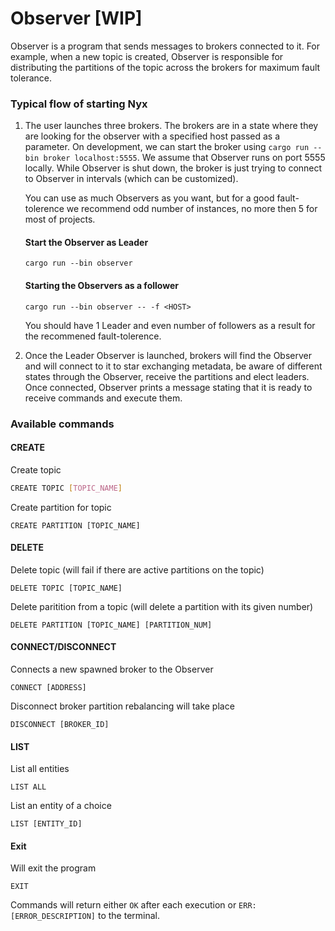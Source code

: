 # Observer [WIP]

Observer is a program that sends messages to brokers connected to it. For example, when a new topic is created, Observer is responsible for distributing the partitions of the topic across the brokers for maximum fault tolerance.

### Typical flow of starting Nyx

1. The user launches three brokers.
   The brokers are in a state where they are looking for the observer with a specified host passed as a parameter. On development, we can start the broker using `cargo run --bin broker localhost:5555`. We assume that Observer runs on port 5555 locally. While Observer is shut down, the broker is just trying to connect to Observer in intervals (which can be customized).

   You can use as much Observers as you want, but for a good fault-tolerence we recommend odd number of instances, no more then 5 for most of projects.

   #### Start the Observer as Leader

   ```
   cargo run --bin observer
   ```

   #### Starting the Observers as a follower

   ```
   cargo run --bin observer -- -f <HOST>
   ```

   You should have 1 Leader and even number of followers as a result for the recommened fault-tolerence.

2. Once the Leader Observer is launched, brokers will find the Observer and will connect to it to star exchanging metadata,
   be aware of different states through the Observer, receive the partitions and elect leaders. Once connected, Observer prints a message stating that it is ready to receive commands and execute them.

### Available commands

#### CREATE

Create topic

```bash
CREATE TOPIC [TOPIC_NAME]
```

Create partition for topic

```
CREATE PARTITION [TOPIC_NAME]
```

#### DELETE

Delete topic (will fail if there are active partitions on the topic)

```
DELETE TOPIC [TOPIC_NAME]
```

Delete paritition from a topic (will delete a partition with its given number)

```
DELETE PARTITION [TOPIC_NAME] [PARTITION_NUM]
```

#### CONNECT/DISCONNECT

Connects a new spawned broker to the Observer

```
CONNECT [ADDRESS]
```

Disconnect broker partition rebalancing will take place

```
DISCONNECT [BROKER_ID]
```

#### LIST

List all entities

```
LIST ALL
```

List an entity of a choice

```
LIST [ENTITY_ID]
```

#### Exit

Will exit the program

```
EXIT
```

Commands will return either `OK` after each execution or `ERR: [ERROR_DESCRIPTION]` to the terminal.
